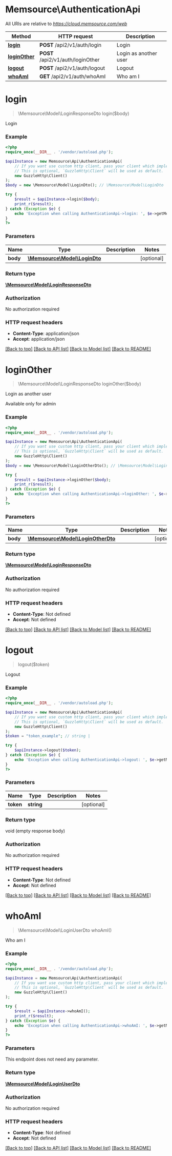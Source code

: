 # Memsource\AuthenticationApi

All URIs are relative to *https://cloud.memsource.com/web*

Method | HTTP request | Description
------------- | ------------- | -------------
[**login**](AuthenticationApi.md#login) | **POST** /api2/v1/auth/login | Login
[**loginOther**](AuthenticationApi.md#loginOther) | **POST** /api2/v1/auth/loginOther | Login as another user
[**logout**](AuthenticationApi.md#logout) | **POST** /api2/v1/auth/logout | Logout
[**whoAmI**](AuthenticationApi.md#whoAmI) | **GET** /api2/v1/auth/whoAmI | Who am I


# **login**
> \Memsource\Model\LoginResponseDto login($body)

Login



### Example
```php
<?php
require_once(__DIR__ . '/vendor/autoload.php');

$apiInstance = new Memsource\Api\AuthenticationApi(
    // If you want use custom http client, pass your client which implements `GuzzleHttp\ClientInterface`.
    // This is optional, `GuzzleHttp\Client` will be used as default.
    new GuzzleHttp\Client()
);
$body = new \Memsource\Model\LoginDto(); // \Memsource\Model\LoginDto | 

try {
    $result = $apiInstance->login($body);
    print_r($result);
} catch (Exception $e) {
    echo 'Exception when calling AuthenticationApi->login: ', $e->getMessage(), PHP_EOL;
}
?>
```

### Parameters

Name | Type | Description  | Notes
------------- | ------------- | ------------- | -------------
 **body** | [**\Memsource\Model\LoginDto**](../Model/LoginDto.md)|  | [optional]

### Return type

[**\Memsource\Model\LoginResponseDto**](../Model/LoginResponseDto.md)

### Authorization

No authorization required

### HTTP request headers

 - **Content-Type**: application/json
 - **Accept**: application/json

[[Back to top]](#) [[Back to API list]](../../README.md#documentation-for-api-endpoints) [[Back to Model list]](../../README.md#documentation-for-models) [[Back to README]](../../README.md)

# **loginOther**
> \Memsource\Model\LoginResponseDto loginOther($body)

Login as another user

Available only for admin

### Example
```php
<?php
require_once(__DIR__ . '/vendor/autoload.php');

$apiInstance = new Memsource\Api\AuthenticationApi(
    // If you want use custom http client, pass your client which implements `GuzzleHttp\ClientInterface`.
    // This is optional, `GuzzleHttp\Client` will be used as default.
    new GuzzleHttp\Client()
);
$body = new \Memsource\Model\LoginOtherDto(); // \Memsource\Model\LoginOtherDto | 

try {
    $result = $apiInstance->loginOther($body);
    print_r($result);
} catch (Exception $e) {
    echo 'Exception when calling AuthenticationApi->loginOther: ', $e->getMessage(), PHP_EOL;
}
?>
```

### Parameters

Name | Type | Description  | Notes
------------- | ------------- | ------------- | -------------
 **body** | [**\Memsource\Model\LoginOtherDto**](../Model/LoginOtherDto.md)|  | [optional]

### Return type

[**\Memsource\Model\LoginResponseDto**](../Model/LoginResponseDto.md)

### Authorization

No authorization required

### HTTP request headers

 - **Content-Type**: Not defined
 - **Accept**: Not defined

[[Back to top]](#) [[Back to API list]](../../README.md#documentation-for-api-endpoints) [[Back to Model list]](../../README.md#documentation-for-models) [[Back to README]](../../README.md)

# **logout**
> logout($token)

Logout



### Example
```php
<?php
require_once(__DIR__ . '/vendor/autoload.php');

$apiInstance = new Memsource\Api\AuthenticationApi(
    // If you want use custom http client, pass your client which implements `GuzzleHttp\ClientInterface`.
    // This is optional, `GuzzleHttp\Client` will be used as default.
    new GuzzleHttp\Client()
);
$token = "token_example"; // string | 

try {
    $apiInstance->logout($token);
} catch (Exception $e) {
    echo 'Exception when calling AuthenticationApi->logout: ', $e->getMessage(), PHP_EOL;
}
?>
```

### Parameters

Name | Type | Description  | Notes
------------- | ------------- | ------------- | -------------
 **token** | **string**|  | [optional]

### Return type

void (empty response body)

### Authorization

No authorization required

### HTTP request headers

 - **Content-Type**: Not defined
 - **Accept**: Not defined

[[Back to top]](#) [[Back to API list]](../../README.md#documentation-for-api-endpoints) [[Back to Model list]](../../README.md#documentation-for-models) [[Back to README]](../../README.md)

# **whoAmI**
> \Memsource\Model\LoginUserDto whoAmI()

Who am I



### Example
```php
<?php
require_once(__DIR__ . '/vendor/autoload.php');

$apiInstance = new Memsource\Api\AuthenticationApi(
    // If you want use custom http client, pass your client which implements `GuzzleHttp\ClientInterface`.
    // This is optional, `GuzzleHttp\Client` will be used as default.
    new GuzzleHttp\Client()
);

try {
    $result = $apiInstance->whoAmI();
    print_r($result);
} catch (Exception $e) {
    echo 'Exception when calling AuthenticationApi->whoAmI: ', $e->getMessage(), PHP_EOL;
}
?>
```

### Parameters
This endpoint does not need any parameter.

### Return type

[**\Memsource\Model\LoginUserDto**](../Model/LoginUserDto.md)

### Authorization

No authorization required

### HTTP request headers

 - **Content-Type**: Not defined
 - **Accept**: Not defined

[[Back to top]](#) [[Back to API list]](../../README.md#documentation-for-api-endpoints) [[Back to Model list]](../../README.md#documentation-for-models) [[Back to README]](../../README.md)

